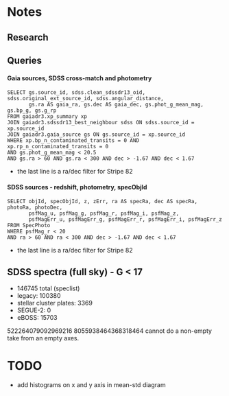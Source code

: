 # Notes

## Research

## Queries

#### Gaia sources, SDSS cross-match and photometry
```
SELECT gs.source_id, sdss.clean_sdssdr13_oid, sdss.original_ext_source_id, sdss.angular_distance,
       gs.ra AS gaia_ra, gs.dec AS gaia_dec, gs.phot_g_mean_mag, gs.bp_g, gs.g_rp
FROM gaiadr3.xp_summary xp
JOIN gaiadr3.sdssdr13_best_neighbour sdss ON sdss.source_id = xp.source_id
JOIN gaiadr3.gaia_source gs ON gs.source_id = xp.source_id
WHERE xp.bp_n_contaminated_transits = 0 AND xp.rp_n_contaminated_transits = 0
AND gs.phot_g_mean_mag < 20.5
AND gs.ra > 60 AND gs.ra < 300 AND dec > -1.67 AND dec < 1.67
```
- the last line is a ra/dec filter for Stripe 82

#### SDSS sources - redshift, photometry, specObjId
```
SELECT objId, specObjId, z, zErr, ra AS specRa, dec AS specRa, photoRa, photoDec,
       psfMag_u, psfMag_g, psfMag_r, psfMag_i, psfMag_z,
       psfMagErr_u, psfMagErr_g, psfMagErr_r, psfMagErr_i, psfMagErr_z
FROM SpecPhoto
WHERE psfMag_r < 20
AND ra > 60 AND ra < 300 AND dec > -1.67 AND dec < 1.67
```
- the last line is a ra/dec filter for Stripe 82


## SDSS spectra (full sky) - G < 17
- 146745 total (speclist)
- legacy: 100380
- stellar cluster plates: 3369
- SEGUE-2: 0
- eBOSS: 15703


522264079092969216 8055938464368318464 cannot do a non-empty take from an empty axes.


# TODO

- add histograms on x and y axis in mean-std diagram
